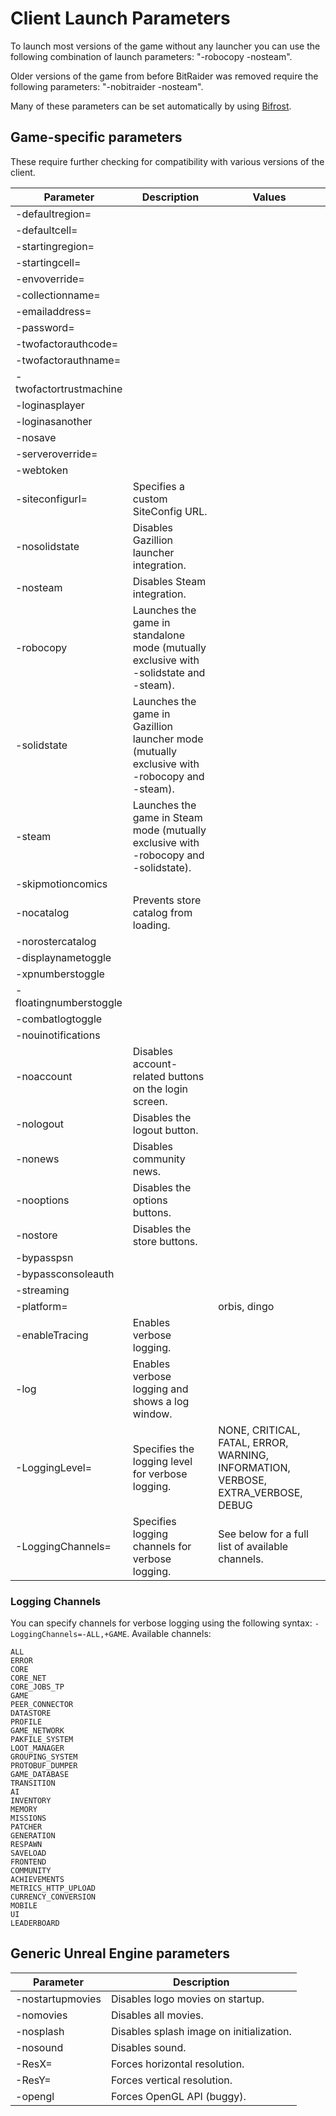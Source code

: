 # Client Launch Parameters

To launch most versions of the game without any launcher you can use the following combination of launch parameters: "-robocopy -nosteam".

Older versions of the game from before BitRaider was removed require the following parameters: "-nobitraider -nosteam".

Many of these parameters can be set automatically by using [Bifrost](https://github.com/Crypto137/Bifrost).

## Game-specific parameters

These require further checking for compatibility with various versions of the client.

| Parameter              | Description                                                                                  | Values                                                                            |
| ---------------------- | -------------------------------------------------------------------------------------------- | --------------------------------------------------------------------------------- |
| -defaultregion=        |                                                                                              |                                                                                   |
| -defaultcell=          |                                                                                              |                                                                                   |
| -startingregion=       |                                                                                              |                                                                                   |
| -startingcell=         |                                                                                              |                                                                                   |
| -envoverride=          |                                                                                              |                                                                                   |
| -collectionname=       |                                                                                              |                                                                                   |
| -emailaddress=         |                                                                                              |                                                                                   |
| -password=             |                                                                                              |                                                                                   |
| -twofactorauthcode=    |                                                                                              |                                                                                   |
| -twofactorauthname=    |                                                                                              |                                                                                   |
| -twofactortrustmachine |                                                                                              |                                                                                   |
| -loginasplayer         |                                                                                              |                                                                                   |
| -loginasanother        |                                                                                              |                                                                                   |
| -nosave                |                                                                                              |                                                                                   |
| -serveroverride=       |                                                                                              |                                                                                   |
| -webtoken              |                                                                                              |                                                                                   |
| -siteconfigurl=        | Specifies a custom SiteConfig URL.                                                           |                                                                                   |
| -nosolidstate          | Disables Gazillion launcher integration.                                                     |                                                                                   |
| -nosteam               | Disables Steam integration.                                                                  |                                                                                   |
| -robocopy              | Launches the game in standalone mode (mutually exclusive with -solidstate and -steam).       |                                                                                   |
| -solidstate            | Launches the game in Gazillion launcher mode (mutually exclusive with -robocopy and -steam). |                                                                                   |
| -steam                 | Launches the game in Steam mode (mutually exclusive with -robocopy and -solidstate).         |                                                                                   |
| -skipmotioncomics      |                                                                                              |                                                                                   |
| -nocatalog             | Prevents store catalog from loading.                                                         |                                                                                   |
| -norostercatalog       |                                                                                              |                                                                                   |
| -displaynametoggle     |                                                                                              |                                                                                   |
| -xpnumberstoggle       |                                                                                              |                                                                                   |
| -floatingnumberstoggle |                                                                                              |                                                                                   |
| -combatlogtoggle       |                                                                                              |                                                                                   |
| -nouinotifications     |                                                                                              |                                                                                   |
| -noaccount             | Disables account-related buttons on the login screen.                                        |                                                                                   |
| -nologout              | Disables the logout button.                                                                  |                                                                                   |
| -nonews                | Disables community news.                                                                     |                                                                                   |
| -nooptions             | Disables the options buttons.                                                                |                                                                                   |
| -nostore               | Disables the store buttons.                                                                  |                                                                                   |
| -bypasspsn             |                                                                                              |                                                                                   |
| -bypassconsoleauth     |                                                                                              |                                                                                   |
| -streaming             |                                                                                              |                                                                                   |
| -platform=             |                                                                                              | orbis, dingo                                                                      |
| -enableTracing         | Enables verbose logging.                                                                     |                                                                                   |
| -log                   | Enables verbose logging and shows a log window.                                              |                                                                                   |
| -LoggingLevel=         | Specifies the logging level for verbose logging.                                             | NONE, CRITICAL, FATAL, ERROR, WARNING, INFORMATION, VERBOSE, EXTRA_VERBOSE, DEBUG |
| -LoggingChannels=      | Specifies logging channels for verbose logging.                                              | See below for a full list of available channels.                                  |

### Logging Channels

You can specify channels for verbose logging using the following syntax: `-LoggingChannels=-ALL,+GAME`. Available channels:

```
ALL
ERROR
CORE
CORE_NET
CORE_JOBS_TP
GAME
PEER_CONNECTOR
DATASTORE
PROFILE
GAME_NETWORK
PAKFILE_SYSTEM
LOOT_MANAGER
GROUPING_SYSTEM
PROTOBUF_DUMPER
GAME_DATABASE
TRANSITION
AI
INVENTORY
MEMORY
MISSIONS
PATCHER
GENERATION
RESPAWN
SAVELOAD
FRONTEND
COMMUNITY
ACHIEVEMENTS
METRICS_HTTP_UPLOAD
CURRENCY_CONVERSION
MOBILE
UI
LEADERBOARD
```

## Generic Unreal Engine parameters

| Parameter        | Description                              |
| ---------------- | ---------------------------------------- |
| -nostartupmovies | Disables logo movies on startup.         |
| -nomovies        | Disables all movies.                     |
| -nosplash        | Disables splash image on initialization. |
| -nosound         | Disables sound.                          |
| -ResX=           | Forces horizontal resolution.            |
| -ResY=           | Forces vertical resolution.              |
| -opengl          | Forces OpenGL API (buggy).               |
